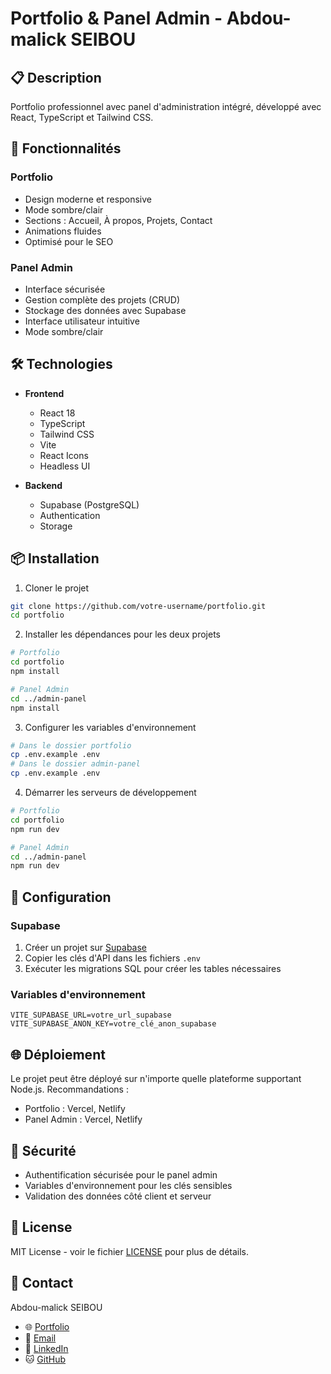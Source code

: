 # Portfolio & Panel Admin - Abdou-malick SEIBOU

## 📋 Description
Portfolio professionnel avec panel d'administration intégré, développé avec React, TypeScript et Tailwind CSS.

## 🚀 Fonctionnalités

### Portfolio
- Design moderne et responsive
- Mode sombre/clair
- Sections : Accueil, À propos, Projets, Contact
- Animations fluides
- Optimisé pour le SEO

### Panel Admin
- Interface sécurisée
- Gestion complète des projets (CRUD)
- Stockage des données avec Supabase
- Interface utilisateur intuitive
- Mode sombre/clair

## 🛠 Technologies

- **Frontend**
  - React 18
  - TypeScript
  - Tailwind CSS
  - Vite
  - React Icons
  - Headless UI

- **Backend**
  - Supabase (PostgreSQL)
  - Authentication
  - Storage

## 📦 Installation

1. Cloner le projet
```bash
git clone https://github.com/votre-username/portfolio.git
cd portfolio
```

2. Installer les dépendances pour les deux projets
```bash
# Portfolio
cd portfolio
npm install

# Panel Admin
cd ../admin-panel
npm install
```

3. Configurer les variables d'environnement
```bash
# Dans le dossier portfolio
cp .env.example .env
# Dans le dossier admin-panel
cp .env.example .env
```

4. Démarrer les serveurs de développement
```bash
# Portfolio
cd portfolio
npm run dev

# Panel Admin
cd ../admin-panel
npm run dev
```

## 🔧 Configuration

### Supabase
1. Créer un projet sur [Supabase](https://supabase.com)
2. Copier les clés d'API dans les fichiers `.env`
3. Exécuter les migrations SQL pour créer les tables nécessaires

### Variables d'environnement
```env
VITE_SUPABASE_URL=votre_url_supabase
VITE_SUPABASE_ANON_KEY=votre_clé_anon_supabase
```

## 🌐 Déploiement

Le projet peut être déployé sur n'importe quelle plateforme supportant Node.js. Recommandations :
- Portfolio : Vercel, Netlify
- Panel Admin : Vercel, Netlify

## 🔐 Sécurité

- Authentification sécurisée pour le panel admin
- Variables d'environnement pour les clés sensibles
- Validation des données côté client et serveur

## 📝 License

MIT License - voir le fichier [LICENSE](LICENSE) pour plus de détails.

## 👤 Contact

Abdou-malick SEIBOU
- 🌐 [Portfolio](https://votre-portfolio.com)
- 📧 [Email](mailto:votre-email@example.com)
- 💼 [LinkedIn](https://linkedin.com/in/votre-profil)
- 🐱 [GitHub](https://github.com/votre-username) 